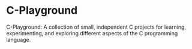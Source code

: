 # C-Playground
C-Playground: A collection of small, independent C projects for learning, experimenting, and exploring different aspects of the C programming language.
